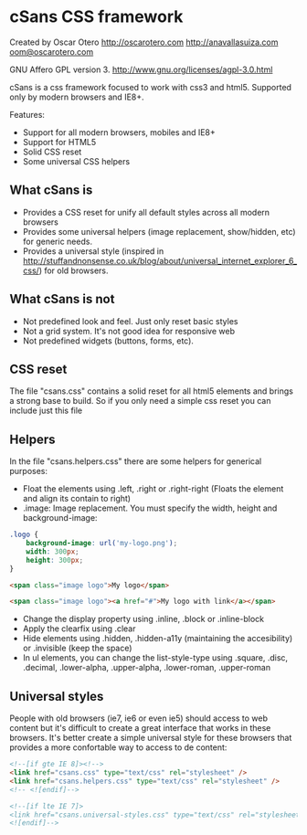 cSans CSS framework
===================

Created by Oscar Otero <http://oscarotero.com> <http://anavallasuiza.com> <oom@oscarotero.com>

GNU Affero GPL version 3. http://www.gnu.org/licenses/agpl-3.0.html

cSans is a css framework focused to work with css3 and html5. Supported only by modern browsers and IE8+.

Features:

* Support for all modern browsers, mobiles and IE8+
* Support for HTML5
* Solid CSS reset
* Some universal CSS helpers

What cSans is
-------------

* Provides a CSS reset for unify all default styles across all modern browsers
* Provides some universal helpers (image replacement, show/hidden, etc) for generic needs.
* Provides a universal style (inspired in http://stuffandnonsense.co.uk/blog/about/universal_internet_explorer_6_css/) for old browsers. 

What cSans is not
-----------------

* Not predefined look and feel. Just only reset basic styles
* Not a grid system. It's not good idea for responsive web
* Not predefined widgets (buttons, forms, etc).


CSS reset
---------

The file "csans.css" contains a solid reset for all html5 elements and brings a strong base to build. So if you only need a simple css reset you can include just this file

Helpers
-------

In the file "csans.helpers.css" there are some helpers for generical purposes:

* Float the elements using .left, .right or .right-right (Floats the element and align its contain to right)
* .image: Image replacement. You must specify the width, height and background-image:

```CSS
.logo {
	background-image: url('my-logo.png');
	width: 300px;
	height: 300px;
}
```

```HTML
<span class="image logo">My logo</span>

<span class="image logo"><a href="#">My logo with link</a></span>
```

* Change the display property using .inline, .block or .inline-block
* Apply the clearfix using .clear
* Hide elements using .hidden, .hidden-a11y (maintaining the accesibility) or .invisible (keep the space)
* In ul elements, you can change the list-style-type using .square, .disc, .decimal, .lower-alpha, .upper-alpha, .lower-roman, .upper-roman

Universal styles
----------------

People with old browsers (ie7, ie6 or even ie5) should access to web content but it's difficult to create a great interface that works in these browsers. It's better create a simple universal style for these browsers that provides a more confortable way to access to de content:

```html
<!--[if gte IE 8]><!-->
<link href="csans.css" type="text/css" rel="stylesheet" />
<link href="csans.helpers.css" type="text/css" rel="stylesheet" />
<!-- <![endif]-->

<!--[if lte IE 7]>
<link href="csans.universal-styles.css" type="text/css" rel="stylesheet" />
<![endif]-->
```
